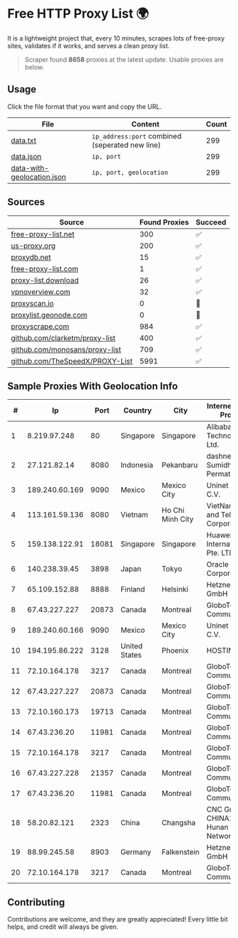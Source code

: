 
# Free HTTP Proxy List 🌍

It is a lightweight project that, every 10 minutes, scrapes lots of free-proxy sites, validates if it works, and serves a clean proxy list.


> Scraper found **8658** proxies at the latest update. Usable proxies are below.

## Usage

Click the file format that you want and copy the URL.


|File|Content|Count|
|----|-------|-----|
|[data.txt](https://raw.githubusercontent.com/themiralay/Proxy-List-World/master/data.txt)|`ip_address:port` combined (seperated new line)|299|
|[data.json](https://raw.githubusercontent.com/themiralay/Proxy-List-World/master/data.json)|`ip, port`|299|
|[data-with-geolocation.json](https://raw.githubusercontent.com/themiralay/Proxy-List-World/master/data-with-geolocation.json)|`ip, port, geolocation`|299|

## Sources

|Source|Found Proxies|Succeed|
|------|-------------|-------|
|[free-proxy-list.net](https://free-proxy-list.net)|300|✅|
|[us-proxy.org](https://www.us-proxy.org)|200|✅|
|[proxydb.net](http://proxydb.net)|15|✅|
|[free-proxy-list.com](https://free-proxy-list.com/?page=&port=&type%5B%5D=http&type%5B%5D=https&up_time=0&search=Search)|1|✅|
|[proxy-list.download](https://www.proxy-list.download/HTTP)|26|✅|
|[vpnoverview.com](https://vpnoverview.com/privacy/anonymous-browsing/free-proxy-servers)|32|✅|
|[proxyscan.io](https://www.proxyscan.io)|0|🚫|
|[proxylist.geonode.com](https://proxylist.geonode.com/api/proxy-list?limit=300&page=1&sort_by=lastChecked&sort_type=desc&protocols=http,https)|0|🚫|
|[proxyscrape.com](https://api.proxyscrape.com/v2/?request=displayproxies&protocol=http&timeout=10000&country=all&ssl=all&anonymity=all)|984|✅|
|[github.com/clarketm/proxy-list](https://raw.githubusercontent.com/clarketm/proxy-list/master/proxy-list-raw.txt)|400|✅|
|[github.com/monosans/proxy-list](https://raw.githubusercontent.com/monosans/proxy-list/main/proxies/http.txt)|709|✅|
|[github.com/TheSpeedX/PROXY-List](https://raw.githubusercontent.com/TheSpeedX/PROXY-List/master/http.txt)|5991|✅|


## Sample Proxies With Geolocation Info

|#|Ip|Port|Country|City|Internet Service Provider|
|-|--|----|-------|----|-------------------------|
|1|8.219.97.248|80|Singapore|Singapore|Alibaba (US) Technology Co., Ltd.|
|2|27.121.82.14|8080|Indonesia|Pekanbaru|dashnet - PT Sumidhaz Permata Bunda|
|3|189.240.60.169|9090|Mexico|Mexico City|Uninet S.A. de C.V.|
|4|113.161.59.136|8080|Vietnam|Ho Chi Minh City|VietNam Post and Telecom Corporation|
|5|159.138.122.91|18081|Singapore|Singapore|Huawei International Pte. LTD|
|6|140.238.39.45|3898|Japan|Tokyo|Oracle Corporation|
|7|65.109.152.88|8888|Finland|Helsinki|Hetzner Online GmbH|
|8|67.43.227.227|20873|Canada|Montreal|GloboTech Communications|
|9|189.240.60.166|9090|Mexico|Mexico City|Uninet S.A. de C.V.|
|10|194.195.86.222|3128|United States|Phoenix|HOSTINGER US|
|11|72.10.164.178|3217|Canada|Montreal|GloboTech Communications|
|12|67.43.227.227|20873|Canada|Montreal|GloboTech Communications|
|13|72.10.160.173|19713|Canada|Montreal|GloboTech Communications|
|14|67.43.236.20|11981|Canada|Montreal|GloboTech Communications|
|15|72.10.164.178|3217|Canada|Montreal|GloboTech Communications|
|16|67.43.227.228|21357|Canada|Montreal|GloboTech Communications|
|17|67.43.236.20|11981|Canada|Montreal|GloboTech Communications|
|18|58.20.82.121|2323|China|Changsha|CNC Group CHINA169 Hunan Province Network|
|19|88.99.245.58|8903|Germany|Falkenstein|Hetzner Online GmbH|
|20|72.10.164.178|3217|Canada|Montreal|GloboTech Communications|



## Contributing

Contributions are welcome, and they are greatly appreciated! Every
little bit helps, and credit will always be given.

